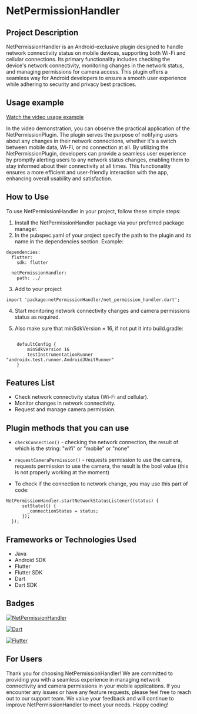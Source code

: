 
# NetPermissionHandler

## Project Description

NetPermissionHandler is an Android-exclusive plugin designed to handle network connectivity status on mobile devices, supporting both Wi-Fi and cellular connections. Its primary functionality includes checking the device's network connectivity, monitoring changes in the network status, and managing permissions for camera access. This plugin offers a seamless way for Android developers to ensure a smooth user experience while adhering to security and privacy best practices.
## Usage example


[Watch the video usage example](https://drive.google.com/file/d/1Wc6xGRr0YdGBirkdgY9lJ7E8TrYD0Rhq/view?usp=drive_link)

In the video demonstration, you can observe the practical application of the NetPermissionPlugin. The plugin serves the purpose of notifying users about any changes in their network connections, whether it's a switch between mobile data, Wi-Fi, or no connection at all. By utilizing the NetPermissionPlugin, developers can provide a seamless user experience by promptly alerting users to any network status changes, enabling them to stay informed about their connectivity at all times. This functionality ensures a more efficient and user-friendly interaction with the app, enhancing overall usability and satisfaction.
## How to Use

To use NetPermissionHandler in your project, follow these simple steps:

1. Install the NetPermissionHandler package via your preferred package manager.
2. In the pubspec.yaml of your project specify the path to the plugin and its name in the dependencies section. Example:
```
dependencies:
  flutter:
    sdk: flutter

  netPermissionHandler:
    path: ../
```
3. Add to your project
```
import 'package:netPermissionHandler/net_permission_handler.dart';
   ```
4. Start monitoring network connectivity changes and camera permissions status as required.

5. Also make sure that minSdkVersion = 16, if not put it into build.gradle:
```   

    defaultConfig {
        minSdkVersion 16
        testInstrumentationRunner "androidx.test.runner.AndroidJUnitRunner"
    }
   ```



## Features List

- Check network connectivity status (Wi-Fi and cellular).
- Monitor changes in network connectivity.
- Request and manage camera permission.

## Plugin methods that you can use
* ```checkConnection()``` - checking the network connection, the result of which is the string: "wifi" or "mobile" or "none"
* ```requestCameraPermission()``` - requests permission to use the camera, requests permission to use the camera, the result is the bool value (this is not properly working at the moment)

*  To check if the connection to network change, you may use this part of code:
```
NetPermissionHandler.startNetworkStatusListener((status) {
      setState(() {
        _connectionStatus = status;
      });
  }); 
```

## Frameworks or Technologies Used

- Java
- Android SDK
- Flutter
- Flutter SDK
- Dart
- Dart SDK

## Badges

[![NetPermissionHandler](https://img.shields.io/badge/NetPermissionHandler-v1.0-blue)](https://www.example.com/netpermissionhandler)

[![Dart](https://img.shields.io/badge/Dart-v2.14.4-blue)](https://dart.dev/)

[![Flutter](https://img.shields.io/badge/Flutter-v2.5-blue)](https://flutter.dev/)
## For Users

Thank you for choosing NetPermissionHandler! We are committed to providing you with a seamless experience in managing network connectivity and camera permissions in your mobile applications. If you encounter any issues or have any feature requests, please feel free to reach out to our support team. We value your feedback and will continue to improve NetPermissionHandler to meet your needs. Happy coding!